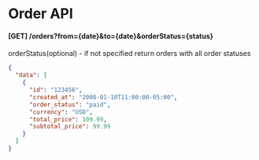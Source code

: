 # Order API

#### [GET] /orders?from={date}&to={date}&orderStatus={status}
orderStatus(optional) - if not specified return orders with all order statuses
```JSON
{
  "data": [
    {
      "id": "123456",
      "created_at": "2008-01-10T11:00:00-05:00",
      "order_status": "paid",
      "currency": "USD",
      "total_price": 109.99,
      "subtotal_price": 99.99
    }
  ]
}
```
